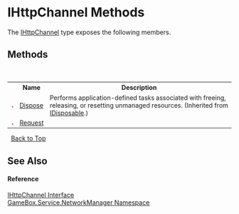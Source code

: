 # IHttpChannel Methods
 

The <a href="a1e51e3f-ab0a-2142-d06f-73ccd72793ec">IHttpChannel</a> type exposes the following members.


## Methods
&nbsp;<table><tr><th></th><th>Name</th><th>Description</th></tr><tr><td>![Public method](media/pubmethod.gif "Public method")</td><td><a href="http://msdn2.microsoft.com/zh-cn/library/es4s3w1d" target="_blank">Dispose</a></td><td>
Performs application-defined tasks associated with freeing, releasing, or resetting unmanaged resources.
 (Inherited from <a href="http://msdn2.microsoft.com/zh-cn/library/aax125c9" target="_blank">IDisposable</a>.)</td></tr><tr><td>![Public method](media/pubmethod.gif "Public method")</td><td><a href="1852a7fc-7928-191a-f008-3d9f93bfd6bd">Request</a></td><td></td></tr></table>&nbsp;
<a href="#ihttpchannel-methods">Back to Top</a>

## See Also


#### Reference
<a href="a1e51e3f-ab0a-2142-d06f-73ccd72793ec">IHttpChannel Interface</a><br /><a href="e92cd5f6-6868-30a4-62ef-776833ad32a3">GameBox.Service.NetworkManager Namespace</a><br />